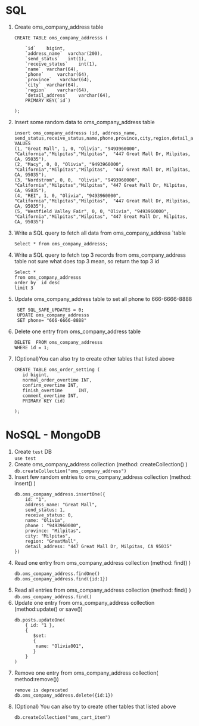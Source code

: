 # SQL

1. Create oms_company_address table
    ```
    CREATE TABLE oms_company_addresss (
   
        `id`    bigint,
        `address_name`  varchar(200),
        `send_status`   int(1),
        `receive_status`    int(1),
        `name`  varchar(64),
        `phone`	    varchar(64),
        `province`   varchar(64),
        `city`  varchar(64),
        `region`    varchar(64),
        `detail_address`    varchar(64),
        PRIMARY KEY(`id`)

    );
    ```
2. Insert some random data to oms_company_address table
    ```
    insert oms_company_addresss (id, address_name, send_status,receive_status,name,phone,province,city,region,detail_address) VALUES
    (1, "Great Mall", 1, 0, "Olivia", "9493960000", "California","Milpitas","Milpitas",  "447 Great Mall Dr, Milpitas, CA, 95035"),
    (2, "Macy", 0, 0, "Olivia", "9493960000", "California","Milpitas","Milpitas",  "447 Great Mall Dr, Milpitas, CA, 95035"),
    (3, "Nordstrom", 0, 0,  "Olivia", "9493960000", "California","Milpitas","Milpitas", "447 Great Mall Dr, Milpitas, CA, 95035"),
    (4, "REI", 1, 0, "Olivia", "9493960000", "California","Milpitas","Milpitas",  "447 Great Mall Dr, Milpitas, CA, 95035"),
    (5, "Westfield Valley Fair", 0, 0, "Olivia", "9493960000", "California","Milpitas","Milpitas", "447 Great Mall Dr, Milpitas, CA, 95035")
    ```
3. Write a SQL query to fetch all data from oms_company_address `table
    ```
   Select * from oms_company_addresss;
   ```
4. Write a SQL query to fetch top 3 records from oms_company_address table
   not sure what does top 3 mean, so return the top 3 id
   ```
   Select * 
   from oms_company_addresss
   order by  id desc
   limit 3
   
   ```
5. Update oms_company_address table to set all phone to 666-6666-8888
   ```
    SET SQL_SAFE_UPDATES = 0;
    UPDATE oms_company_addresss
    SET phone= "666-6666-8888"
   ```
6. Delete one entry from oms_company_address table
   ```
   DELETE  FROM oms_company_addresss
   WHERE id = 1;
   ```
7. (Optional)You can also try to create other tables that listed above
    ```
    CREATE TABLE oms_order_setting (
	   id bigint,
       normal_order_overtime INT,
       confirm_overtime	INT,
       finish_overtime		INT,
       comment_overtime	INT,
       PRIMARY KEY (id)
    
    );
    ```

# NoSQL - MongoDB
1. Create `test` DB   
    `use test`
2. Create oms_company_address collection (method: createCollection() )
    `db.createCollection("oms_company_address")`
3. Insert few random entries to oms_company_address collection (method: insert() )
    ```
    db.oms_company_address.insertOne({
        id: "1",
        address_name: "Great Mall",
        send_status: 1,
        receive_status: 0,
        name: "Olivia",
        phone : "9493960000",
        province: "Milpitas",
        city: "Milpitas",
        region: "GreatMall",
        detail_address: "447 Great Mall Dr, Milpitas, CA 95035"
    })
    ```
4. Read one entry from oms_company_address collection (method: find() )
    ```
    db.oms_company_address.findOne()
    db.oms_company_address.find({id:1})
    
    ```
5. Read all entries from oms_company_address collection (method: find() )
    `db.oms_company_address.find()`
6. Update one entry from oms_company_address collection (method:update() or save()) 
    ```
    db.posts.updateOne( 
        { id: "1 },
        {
           $set:
           {
            name: "Olivia001",
           }
        }
    )
    ```
7. Remove one entry from oms_company_address collection( method:remove())
    ```
    remove is deprecated
    db.oms_company_address.delete({id:1})
    ```
8. (Optional) You can also try to create other tables that listed above
    ```
    db.createCollection("oms_cart_item")
    ```